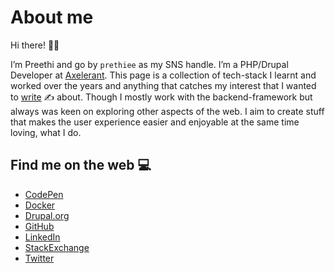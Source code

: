 # About me

Hi there! :raising_hand_woman:

I’m Preethi and go by `prethiee` as my SNS handle. I’m a PHP/Drupal Developer at [Axelerant](https://www.axelerant.com/). This page is a collection of tech-stack I learnt and worked over the years and anything that catches my interest that I wanted to [write](https://prethiee.github.io/blog/) :writing_hand: about. Though I mostly work with the backend-framework but always was keen on exploring other aspects of the web. I aim to create stuff that makes the user experience easier and enjoyable at the same time loving, what I do.


## Find me on the web :computer:
* [CodePen](https://codepen.io/prethiee)
* [Docker](https://hub.docker.com/u/prethiee)
* [Drupal.org](https://www.drupal.org/u/prethiee)
* [GitHub](https://github.com/prethiee)
* [LinkedIn](https://www.linkedin.com/in/prethiee/)
* [StackExchange](https://drupal.stackexchange.com/users/94094/prethiee?tab=profile)
* [Twitter](https://twitter.com/prethiee)
